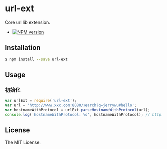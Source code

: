 url-ext
===============
Core url lib extension. 

- [![NPM version](https://badge.fury.io/js/url-ext.png)](http://badge.fury.io/js/url-ext)

## Installation

```sh
$ npm install --save url-ext
```

## Usage

### 初始化

```js
var urlExt = require('url-ext');
var url = 'http://www.xxx.com:8080/search?q=jerrywu#hello';
var hostnameWithProtocol = urlExt.parseHostnameWithProtocol(url);
console.log('hostnameWithProtocol: %s', hostnameWithProtocol); // http://www.xxx.com
```

## License
The MIT License.
